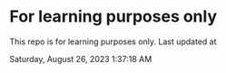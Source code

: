 # For learning purposes only
This repo is for learning purposes only.
Last updated at

Saturday, August 26, 2023 1:37:18 AM

